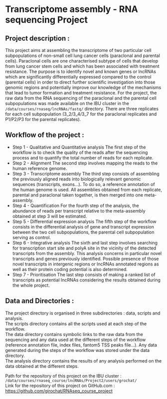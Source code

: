 # Transcriptome assembly - RNA sequencing Project

## Project description :

This project aims at assembling the transcriptome of two particular cell subpopulations of non-small cell lung cancer cells (paraclonal and parental cells). Paraclonal cells are one characterised subtype of cells that develop from lung cancer stem cells and which has been associated with treatment resistance. The purpose is to identify novel and known genes or lncRNAs which are significantly differentially expressed compared to the control (parental cells) in order to direct further scientific investigation into those genomic regions and potentially improve our knowledge of the mechanisms that lead to tumor formation and treatment resistance. For the project, the raw data from the RNA sequencing of the paraclonal and the parental cell subpopulations was made available on the IBU cluster in the `/data/courses/rnaseq/lncRNAs/fastq/` directory. There are three replicates for each cell subpopulation (3_2/3_4/3_7 for the paraclonal replicates and P1/P2/P3 for the parental replicates).

## Workflow of the project :

* Step 1 - Qualitative and Quantitative analysis
The first step of the workflow is to check the quality of the reads after the sequencing process and to quantify the total number of reads for each replicate.
* Step 2 - Alignment
The second step involves mapping the reads to the human reference genome.
* Step 3 - Transcriptome assembly
The third step consists of assembling the previously aligned reads into biologically relevant genomic sequences (transcripts, exons...). To do so, a reference annotation of the human genome is used. All assemblies obtained from each replicate, parental and paraclonal taken together, is then merged into one meta-assembly.
* Step 4 - Quantification
For the fourth step of the analysis, the abundance of reads per transcript relative to the meta-assembly obtained at step 3 will be estimated. 
* Step 5 - Differential expression analysis
The fifth step of the workflow consists in the differential analysis of gene and transcript expression between the two cell subpopulations, the parental cell subpopulation serving as control.
* Step 6 - Integrative analysis
The sixth and last step involves searching for transcription start site and polyA site in the vicinity of the detected transcripts from the assembly. This analysis concerns in particular novel transcripts and genes previously identified. Possible presence of those novel transcripts in intergenic regions or lncRNAs annotated regions as well as their protein coding potential is also determined.
* Step 7 - Prioritisation
The last step consists of making a ranked list of transcripts as potential lncRNAs considering the results obtained during the whole project.

## Data and Directories :

The project directory is organised in three subdirectories : data, scripts and analysis. \
The scripts directory contains all the scripts used at each step of the workflow. \
The data directory contains symbolic links to the raw data from the sequencing and any data used at the different steps of the workflow (reference annotation file, index files, fantom5 TSS peaks file...). Any data generated during the steps of the workflow was stored under the data directory.\
The analysis directory contains the results of any analysis performed on the data obtained at the different steps.

Path for the repository of this project on the IBU cluster : `/data/courses/rnaseq_course/lncRNAs/Project2/users/grochat/`   
Link for the repository of this project on GitHub.com : <https://github.com/girochat/RNAseq_course_project>

